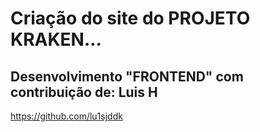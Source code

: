 # Criação do site do PROJETO KRAKEN...
## Desenvolvimento "FRONTEND" com contribuição de: Luis H 
https://github.com/lu1sjddk
